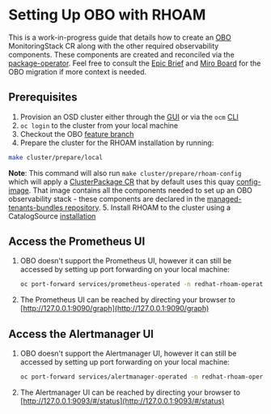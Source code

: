 # Setting Up OBO with RHOAM

This is a work-in-progress guide that details how to create an [OBO](https://github.com/rhobs/observability-operator) MonitoringStack CR along with the other required observability components. These components are created and reconciled via the [package-operator](https://package-operator.run/). Feel free to consult the [Epic Brief](https://docs.google.com/document/d/1HEk2D8V01n1tgGHLyhbA-OjlgP6POSJXasONwUoL60w/) and [Miro Board](https://miro.com/app/board/uXjVMcp5qQQ=/) for the OBO migration if more context is needed.

## Prerequisites
1. Provision an OSD cluster either through the [GUI](https://qaprodauth.console.redhat.com/openshift/create) or via the `ocm` [CLI](https://github.com/openshift-online/ocm-cli#installation)
2. `oc login` to the cluster from your local machine
3. Checkout the OBO [feature branch](https://github.com/integr8ly/integreatly-operator/tree/mgdapi-5727-obo)
4. Prepare the cluster for the RHOAM installation by running:
```bash
make cluster/prepare/local
```
**Note**: This command will also run `make cluster/prepare/rhoam-config` which will apply a [ClusterPackage CR](https://github.com/integr8ly/integreatly-operator/blob/mgdapi-5727-obo/config/hive-config/package.yaml) that by default uses this quay [config-image](https://quay.io/repository/integreatly/managed-api-service-config?tab=tags&tag=latest). That image contains all the components needed to set up an OBO observability stack - these components are declared in the [managed-tenants-bundles repository](https://gitlab.cee.redhat.com/ckyrillo/managed-tenants-bundles/-/tree/mgdapi-5727-obo/addons/rhoams/package/).
5. Install RHOAM to the cluster using a CatalogSource [installation](https://github.com/integr8ly/integreatly-operator/blob/master/docs/installation_guides/olm_installation.md)

## Access the Prometheus UI
1. OBO doesn't support the Prometheus UI, however it can still be accessed by setting up port forwarding on your local machine:
    ```bash
    oc port-forward services/prometheus-operated -n redhat-rhoam-operator-observability 9090:9090
    ```
2. The Prometheus UI can be reached by directing your browser to [http://127.0.0.1:9090/graph](http://127.0.0.1:9090/graph)

## Access the Alertmanager UI
1. OBO doesn't support the Alertmanager UI, however it can still be accessed by setting up port forwarding on your local machine:
    ```bash
    oc port-forward services/alertmanager-operated -n redhat-rhoam-operator-observability 9093:9093
    ```
2. The Alertmanager UI can be reached by directing your browser to [http://127.0.0.1:9093/#/status](http://127.0.0.1:9093/#/status)